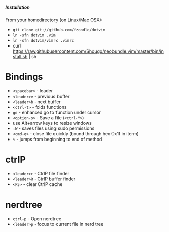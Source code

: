 ##### Installation

From your homedirectory (on Linux/Mac OSX):
* `git clone git://github.com/fzondlo/dotvim`
* `ln -sfn dotvim .vim`
* `ln -sfn dotvim/vimrc .vimrc`
* curl https://raw.githubusercontent.com/Shougo/neobundle.vim/master/bin/install.sh | sh

# Bindings
* `<spacebar>` - leader
* `<leader>v` - previous buffer
* `<leader>b` - next buffer
* `<ctrl-t>` - folds functions
* `gd` - enhanced go to function under cursor
* `<option-s>` - Save a file (`<ctrl-Y>`)
* use Alt+arrow keys to resize windows
* `:W` - saves files using sudo permissions
* `<cmd-q>` - close file quickly (bound through hex 0x1f in iterm)
* `%` - jumps from beginning to end of method

# ctrlP
* `<leader>r` - CtrlP file finder
* `<leader>R` - CtrlP buffer finder
* `<F5>` - clear CtrlP cache 

# nerdtree
* `ctrl-p` - Open nerdtree
* `<leader>p` - focus to current file in nerd tree
